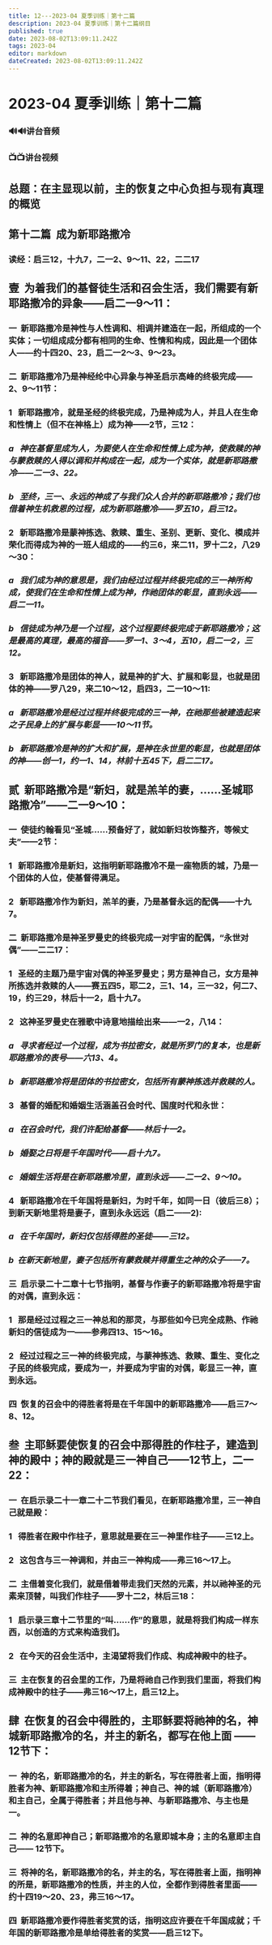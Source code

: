 ```yaml
---
title: 12---2023-04 夏季训练｜第十二篇
description: 2023-04 夏季训练｜第十二篇纲目
published: true
date: 2023-08-02T13:09:11.242Z
tags: 2023-04
editor: markdown
dateCreated: 2023-08-02T13:09:11.242Z
---
```


# 2023-04 夏季训练｜第十二篇
### 🔊🔊讲台音频

### 📺📺讲台视频

## 总题：在主显现以前，主的恢复之中心负担与现有真理的概览

## **第十二篇  成为新耶路撒冷**

### 读经：启三12，十九7，二一2、9～11、22，二二17

## **壹  为着我们的基督徒生活和召会生活，我们需要有新耶路撒冷的异象——启二一9～11：**

### 一  新耶路撒冷是神性与人性调和、相调并建造在一起，所组成的一个实体；一切组成成分都有相同的生命、性情和构成，因此是一个团体人——约十四20、23，启二一2～3、9～23。

### 二  新耶路撒冷乃是神经纶中心异象与神圣启示高峰的终极完成——2、9～11节：

### 1   新耶路撒冷，就是圣经的终极完成，乃是神成为人，并且人在生命和性情上（但不在神格上）成为神——2节，三12：

### *a   神在基督里成为人，为要使人在生命和性情上成为神，使救赎的神与蒙救赎的人得以调和并构成在一起，成为一个实体，就是新耶路撒冷——二一3、22。*

### *b   至终，三一、永远的神成了与我们众人合并的新耶路撒冷；我们也借着神生机救恩的过程，成为新耶路撒冷——罗五10，启三12。*

### 2   新耶路撒冷是蒙神拣选、救赎、重生、圣别、更新、变化、模成并荣化而得成为神的一班人组成的——约三6，来二11，罗十二2，八29～30：

### *a   我们成为神的意思是，我们由经过过程并终极完成的三一神所构成，使我们在生命和性情上成为神，作祂团体的彰显，直到永远——启二一11。*

### *b   信徒成为神乃是一个过程，这个过程要终极完成于新耶路撒冷；这是最高的真理，最高的福音——罗一1、3～4，五10，启二一2，三12。*

### 3   新耶路撒冷是团体的神人，就是神的扩大、扩展和彰显，也就是团体的神——罗八29，来二10～12，启四3，二一10～11:

### *a   新耶路撒冷是经过过程并终极完成的三一神，在祂那些被建造起来之子民身上的扩展与彰显——10～11节。*

### *b   新耶路撒冷是神的扩大和扩展，是神在永世里的彰显，也就是团体的神——创一1，约一1、14，林前十五45下，启二二17。*

## **贰  新耶路撒冷是“新妇，就是羔羊的妻，……圣城耶路撒冷”——二一9～10：**

### 一  使徒约翰看见“圣城……预备好了，就如新妇妆饰整齐，等候丈夫”——2节：

### 1   新耶路撒冷是新妇，这指明新耶路撒冷不是一座物质的城，乃是一个团体的人位，使基督得满足。

### 2   新耶路撒冷作为新妇，羔羊的妻，乃是基督永远的配偶——十九7。

### 二  新耶路撒冷是神圣罗曼史的终极完成一对宇宙的配偶，“永世对偶”——二二17：

### 1   圣经的主题乃是宇宙对偶的神圣罗曼史；男方是神自己，女方是神所拣选并救赎的人——赛五四5，耶二2，三1、14，三一32，何二7、19，约三29，林后十一2，启十九7。

### 2   这神圣罗曼史在雅歌中诗意地描绘出来——一2，八14：

### *a   寻求者经过一个过程，成为书拉密女，就是所罗门的复本，也是新耶路撒冷的表号——六13、4。*

### *b   新耶路撒冷将是团体的书拉密女，包括所有蒙神拣选并救赎的人。*

### 3   基督的婚配和婚姻生活涵盖召会时代、国度时代和永世：

### *a   在召会时代，我们许配给基督——林后十一2。*

### *b   婚娶之日将是千年国时代——启十九7。*

### *c   婚姻生活将是在新耶路撒冷里，直到永远——二一2、9～10。*

### 4   新耶路撒冷在千年国将是新妇，为时千年，如同一日（彼后三8）；到新天新地里将是妻子，直到永永远远（启二——2):

### *a   在千年国时，新妇仅包括得胜的圣徒——三12。*

### *b  在新天新地里，妻子包括所有蒙救赎并得重生之神的众子——7。*

### 三  启示录二十二章十七节指明，基督与作妻子的新耶路撒冷将是宇宙的对偶，直到永远：

### 1   那是经过过程之三一神总和的那灵，与那些如今已完全成熟、作祂新妇的信徒成为一——参弗四13、15～16。

### 2   经过过程之三一神的终极完成，与蒙神拣选、救赎、重生、变化之子民的终极完成，要成为一，并要成为宇宙的对偶，彰显三一神，直到永远。

### 四  恢复的召会中的得胜者将是在千年国中的新耶路撒冷——启三7～8、12。

## **叁  主耶稣要使恢复的召会中那得胜的作柱子，建造到神的殿中；神的殿就是三一神自己——12节上，二一22：**

### 一  在启示录二十一章二十二节我们看见，在新耶路撒冷里，三一神自己就是殿：

### 1   得胜者在殿中作柱子，意思就是要在三一神里作柱子——三12上。

### 2   这包含与三一神调和，并由三一神构成——弗三16～17上。

### 二  主借着变化我们，就是借着带走我们天然的元素，并以祂神圣的元素来顶替，叫我们作柱子——罗十二2，林后三18：

### 1   启示录三章十二节里的“叫……作”的意思，就是将我们构成一样东西，以创造的方式来构造我们。

### 2   在今天的召会生活中，主渴望将我们作成、构成神殿中的柱子。

### 三  主在恢复的召会里的工作，乃是将祂自己作到我们里面，将我们构成神殿中的柱子——弗三16～17上，启三12上。

## **肆  在恢复的召会中得胜的，主耶稣要将祂神的名，神城新耶路撒冷的名，并主的新名，都写在他上面 ——12节下：**

### 一  神的名，新耶路撒冷的名，并主的新名，写在得胜者上面，指明得胜者为神、新耶路撒冷和主所得着；神自己、神的城（新耶路撒冷）和主自己，全属于得胜者；并且他与神、与新耶路撒冷、与主也是一。

### 二  神的名意即神自己；新耶路撒冷的名意即城本身；主的名意即主自己—— 12节下。

### 三  将神的名，新耶路撒冷的名，并主的名，写在得胜者上面，指明神的所是，新耶路撒冷的性质，并主的人位，全都作到得胜者里面——约十四19～20、23，弗三16～17。

### 四  新耶路撒冷要作得胜者奖赏的话，指明这应许要在千年国成就；千年国的新耶路撒冷是单给得胜者的奖赏——启三12下。